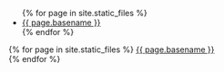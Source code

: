 <ul>
  {% for page in site.static_files %}
    <li><a href="{{ page.path | slice: 1 }}">{{ page.basename }}</a></li>
  {% endfor %}
</ul>
{% for page in site.static_files %}
  <a href="{{ page.path | slice: 1 }}">{{ page.basename }}</a><br>
{% endfor %}
